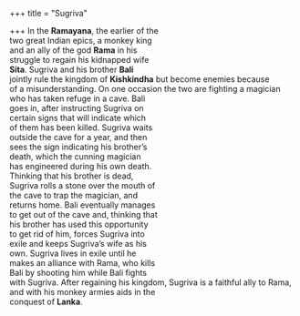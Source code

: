 +++
title = "Sugriva"

+++
In the **Ramayana**, the earlier of the  
two great Indian epics, a monkey king  
and an ally of the god **Rama** in his  
struggle to regain his kidnapped wife  
**Sita**. Sugriva and his brother **Bali**  
jointly rule the kingdom of **Kishkindha** but become enemies because  
of a misunderstanding. On one occasion the two are fighting a magician  
who has taken refuge in a cave. Bali  
goes in, after instructing Sugriva on  
certain signs that will indicate which  
of them has been killed. Sugriva waits  
outside the cave for a year, and then  
sees the sign indicating his brother’s  
death, which the cunning magician  
has engineered during his own death.  
Thinking that his brother is dead,  
Sugriva rolls a stone over the mouth of  
the cave to trap the magician, and  
returns home. Bali eventually manages  
to get out of the cave and, thinking that  
his brother has used this opportunity  
to get rid of him, forces Sugriva into  
exile and keeps Sugriva’s wife as his  
own. Sugriva lives in exile until he  
makes an alliance with Rama, who kills  
Bali by shooting him while Bali fights  
with Sugriva. After regaining his kingdom, Sugriva is a faithful ally to Rama,  
and with his monkey armies aids in the  
conquest of **Lanka**.